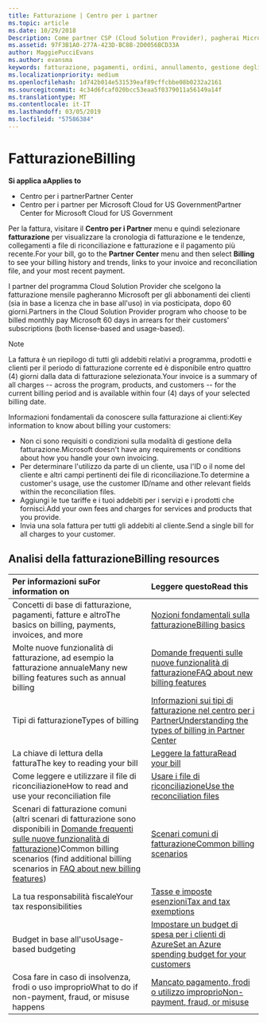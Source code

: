 ```yaml
---
title: Fatturazione | Centro per i partner
ms.topic: article
ms.date: 10/29/2018
Description: Come partner CSP (Cloud Solution Provider), pagherai Microsoft per le sottoscrizioni in base alla licenza e in base all'uso dei tuoi clienti in via posticipata, dopo 60 giorni.
ms.assetid: 97F3B1A0-277A-423D-BC8B-2D0056BCD33A
author: MaggiePucciEvans
ms.author: evansma
keywords: fatturazione, pagamenti, ordini, annullamento, gestione degli ordini, insolvenza, frode, utilizzo improprio, imposta, esenzioni fiscali, file di riconciliazione, file riconciliazione
ms.localizationpriority: medium
ms.openlocfilehash: 1d742b014e531539eaf89cffcbbe08b0232a2161
ms.sourcegitcommit: 4c34d6fcaf020bcc53eaa5f0379011a56149a14f
ms.translationtype: MT
ms.contentlocale: it-IT
ms.lasthandoff: 03/05/2019
ms.locfileid: "57586384"
---
```

# <a name="billing"></a><span data-ttu-id="726b3-104">Fatturazione</span><span class="sxs-lookup"><span data-stu-id="726b3-104">Billing</span></span>

<span data-ttu-id="726b3-105">**Si applica a**</span><span class="sxs-lookup"><span data-stu-id="726b3-105">**Applies to**</span></span>

-  <span data-ttu-id="726b3-106">Centro per i partner</span><span class="sxs-lookup"><span data-stu-id="726b3-106">Partner Center</span></span>
-  <span data-ttu-id="726b3-107">Centro per i partner per Microsoft Cloud for US Government</span><span class="sxs-lookup"><span data-stu-id="726b3-107">Partner Center for Microsoft Cloud for US Government</span></span>
 
 
<span data-ttu-id="726b3-108">Per la fattura, visitare il **Centro per i Partner** menu e quindi selezionare **fatturazione** per visualizzare la cronologia di fatturazione e le tendenze, collegamenti a file di riconciliazione e fatturazione e il pagamento più recente.</span><span class="sxs-lookup"><span data-stu-id="726b3-108">For your bill, go to the **Partner Center** menu and then select **Billing** to see your billing history and trends, links to your invoice and reconciliation file, and your most recent payment.</span></span>

<span data-ttu-id="726b3-109">I partner del programma Cloud Solution Provider che scelgono la fatturazione mensile pagheranno Microsoft per gli abbonamenti dei clienti (sia in base a licenza che in base all'uso) in via posticipata, dopo 60 giorni.</span><span class="sxs-lookup"><span data-stu-id="726b3-109">Partners in the Cloud Solution Provider program who choose to be billed monthly pay Microsoft 60 days in arrears for their customers' subscriptions (both license-based and usage-based).</span></span>

> [!NOTE]  
> <span data-ttu-id="726b3-110">La fattura è un riepilogo di tutti gli addebiti relativi a programma, prodotti e clienti per il periodo di fatturazione corrente ed è disponibile entro quattro (4) giorni dalla data di fatturazione selezionata.</span><span class="sxs-lookup"><span data-stu-id="726b3-110">Your invoice is a summary of all charges -- across the program, products, and customers -- for the current billing period and is available within four (4) days of your selected billing date.</span></span>

<span data-ttu-id="726b3-111">Informazioni fondamentali da conoscere sulla fatturazione ai clienti:</span><span class="sxs-lookup"><span data-stu-id="726b3-111">Key information to know about billing your customers:</span></span>

-   <span data-ttu-id="726b3-112">Non ci sono requisiti o condizioni sulla modalità di gestione della fatturazione.</span><span class="sxs-lookup"><span data-stu-id="726b3-112">Microsoft doesn't have any requirements or conditions about how you handle your own invoicing.</span></span>
-   <span data-ttu-id="726b3-113">Per determinare l'utilizzo da parte di un cliente, usa l'ID o il nome del cliente e altri campi pertinenti dei file di riconciliazione.</span><span class="sxs-lookup"><span data-stu-id="726b3-113">To determine a customer's usage, use the customer ID/name and other relevant fields within the reconciliation files.</span></span>
-   <span data-ttu-id="726b3-114">Aggiungi le tue tariffe e i tuoi addebiti per i servizi e i prodotti che fornisci.</span><span class="sxs-lookup"><span data-stu-id="726b3-114">Add your own fees and charges for services and products that you provide.</span></span>
-   <span data-ttu-id="726b3-115">Invia una sola fattura per tutti gli addebiti al cliente.</span><span class="sxs-lookup"><span data-stu-id="726b3-115">Send a single bill for all charges to your customer.</span></span>

## <a name="billing-resources"></a><span data-ttu-id="726b3-116">Analisi della fatturazione</span><span class="sxs-lookup"><span data-stu-id="726b3-116">Billing resources</span></span>
|<span data-ttu-id="726b3-117">**Per informazioni su**</span><span class="sxs-lookup"><span data-stu-id="726b3-117">**For information on**</span></span>   |<span data-ttu-id="726b3-118">**Leggere questo**</span><span class="sxs-lookup"><span data-stu-id="726b3-118">**Read this**</span></span>    |
|:-----------------------------|:-----------------|
|<span data-ttu-id="726b3-119">Concetti di base di fatturazione, pagamenti, fatture e altro</span><span class="sxs-lookup"><span data-stu-id="726b3-119">The basics on billing, payments, invoices, and  more</span></span>   |[<span data-ttu-id="726b3-120">Nozioni fondamentali sulla fatturazione</span><span class="sxs-lookup"><span data-stu-id="726b3-120">Billing basics</span></span>](billing-basics.md)
|<span data-ttu-id="726b3-121">Molte nuove funzionalità di fatturazione, ad esempio la fatturazione annuale</span><span class="sxs-lookup"><span data-stu-id="726b3-121">Many new billing features such as annual billing</span></span>   |[<span data-ttu-id="726b3-122">Domande frequenti sulle nuove funzionalità di fatturazione</span><span class="sxs-lookup"><span data-stu-id="726b3-122">FAQ about new billing features</span></span>](faq-about-new-billing-features.md)|
|<span data-ttu-id="726b3-123">Tipi di fatturazione</span><span class="sxs-lookup"><span data-stu-id="726b3-123">Types of billing</span></span>   |[<span data-ttu-id="726b3-124">Informazioni sui tipi di fatturazione nel centro per i Partner</span><span class="sxs-lookup"><span data-stu-id="726b3-124">Understanding the types of billing in Partner Center</span></span>](billing-different-types.md)   |
|<span data-ttu-id="726b3-125">La chiave di lettura della fattura</span><span class="sxs-lookup"><span data-stu-id="726b3-125">The key to reading your bill</span></span>   |[<span data-ttu-id="726b3-126">Leggere la fattura</span><span class="sxs-lookup"><span data-stu-id="726b3-126">Read your bill</span></span>](read-your-bill.md)   |
|<span data-ttu-id="726b3-127">Come leggere e utilizzare il file di riconciliazione</span><span class="sxs-lookup"><span data-stu-id="726b3-127">How to read and use your reconciliation file</span></span>   |[<span data-ttu-id="726b3-128">Usare i file di riconciliazione</span><span class="sxs-lookup"><span data-stu-id="726b3-128">Use the reconciliation files</span></span>](use-the-reconciliation-files.md)|
|<span data-ttu-id="726b3-129">Scenari di fatturazione comuni (altri scenari di fatturazione sono disponibili in [Domande frequenti sulle nuove funzionalità di fatturazione](faq-about-new-billing-features.md))</span><span class="sxs-lookup"><span data-stu-id="726b3-129">Common billing scenarios (find additional billing scenarios in [FAQ about new billing features](faq-about-new-billing-features.md))</span></span>|[<span data-ttu-id="726b3-130">Scenari comuni di fatturazione</span><span class="sxs-lookup"><span data-stu-id="726b3-130">Common billing scenarios</span></span>](common-billing-scenarios.md)|
|<span data-ttu-id="726b3-131">La tua responsabilità fiscale</span><span class="sxs-lookup"><span data-stu-id="726b3-131">Your tax responsibilities</span></span>   | [<span data-ttu-id="726b3-132">Tasse e imposte esenzioni</span><span class="sxs-lookup"><span data-stu-id="726b3-132">Tax and tax exemptions</span></span>](tax-and-tax-exemptions.md)|
|<span data-ttu-id="726b3-133">Budget in base all'uso</span><span class="sxs-lookup"><span data-stu-id="726b3-133">Usage-based budgeting</span></span>    |[<span data-ttu-id="726b3-134">Impostare un budget di spesa per i clienti di Azure</span><span class="sxs-lookup"><span data-stu-id="726b3-134">Set an Azure spending budget for your customers</span></span>](set-an-azure-spending-budget-for-your-customers.md)|
|<span data-ttu-id="726b3-135">Cosa fare in caso di insolvenza, frodi o uso improprio</span><span class="sxs-lookup"><span data-stu-id="726b3-135">What to do if non-payment, fraud, or misuse happens</span></span>   |[<span data-ttu-id="726b3-136">Mancato pagamento, frodi o utilizzo improprio</span><span class="sxs-lookup"><span data-stu-id="726b3-136">Non-payment, fraud, or misuse</span></span>](non-payment--fraud--or-misuse.md)|




















